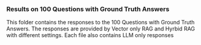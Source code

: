 ### Results on 100 Questions with Ground Truth Answers

This folder contains the responses to the 100 Questions with Ground Truth Answers. The responses are provided by Vector only RAG and Hyrbid RAG with different settings. Each file also contains LLM only responses
